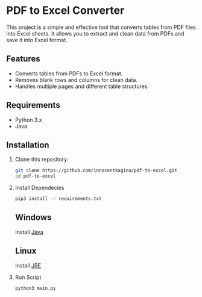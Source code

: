 # PDF to Excel Converter

This project is a simple and effective tool that converts tables from PDF files into Excel sheets. It allows you to extract and clean data from PDFs and save it into Excel format.

## Features

- Converts tables from PDFs to Excel format.
- Removes blank rows and columns for clean data.
- Handles multiple pages and different table structures.

## Requirements

- Python 3.x
- Java


## Installation

1. Clone this repository:
   ```bash
   git clone https://github.com/innocentkagina/pdf-to-excel.git
   cd pdf-to-excel
   ```
2. Install Dependecies
   ```bash
   pip3 install -r requirements.txt
   ```
   ## Windows
    
   Install [Java](https://www.java.com/en/download/)
   
    ## Linux
    
   Install [JRE](https://www.digitalocean.com/community/tutorials/how-to-install-java-with-apt-on-ubuntu-22-04)
   
   
3. Run Script
   ```bash
   python3 main.py
   ```
